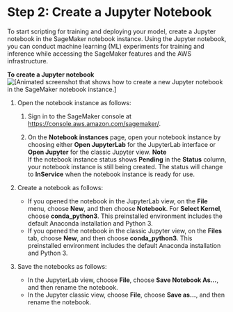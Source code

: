 # Step 2: Create a Jupyter Notebook<a name="ex1-prepare"></a>

To start scripting for training and deploying your model, create a Jupyter notebook in the SageMaker notebook instance\. Using the Jupyter notebook, you can conduct machine learning \(ML\) experiments for training and inference while accessing the SageMaker features and the AWS infrastructure\.

**To create a Jupyter notebook**  
![\[Animated screenshot that shows how to create a new Jupyter notebook in the SageMaker notebook instance.\]](http://docs.aws.amazon.com/sagemaker/latest/dg/images/get-started-ni/gs-ni-create-notebook.gif)

1. Open the notebook instance as follows:

   1. Sign in to the SageMaker console at [https://console\.aws\.amazon\.com/sagemaker/](https://console.aws.amazon.com/sagemaker/)\.

   1. On the **Notebook instances** page, open your notebook instance by choosing either **Open JupyterLab** for the JupyterLab interface or **Open Jupyter** for the classic Jupyter view\.
**Note**  
If the notebook instance status shows **Pending** in the **Status** column, your notebook instance is still being created\. The status will change to **InService** when the notebook instance is ready for use\. 

1. Create a notebook as follows: 
   + If you opened the notebook in the JupyterLab view, on the **File** menu, choose **New**, and then choose **Notebook**\. For **Select Kernel**, choose **conda\_python3**\. This preinstalled environment includes the default Anaconda installation and Python 3\.
   + If you opened the notebook in the classic Jupyter view, on the **Files** tab, choose **New**, and then choose **conda\_python3**\. This preinstalled environment includes the default Anaconda installation and Python 3\.

1. Save the notebooks as follows:
   + In the JupyterLab view, choose **File**, choose **Save Notebook As\.\.\.**, and then rename the notebook\.
   + In the Jupyter classic view, choose **File**, choose **Save as\.\.\.**, and then rename the notebook\.